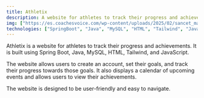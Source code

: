 ```yaml
---
title: Athletix
description: A website for athletes to track their progress and achievements.
img: ["https://es.coachesvoice.com/wp-content/uploads/2025/02/sancet_main-scaled.jpg", "https://phantom-marca.unidadeditorial.es/6438f1952954c02c0d7fd9acc711a115/resize/828/f/jpg/assets/multimedia/imagenes/2021/05/15/16210775577058.jpg"]
technologies: ["SpringBoot", "Java", "MySQL", "HTML", "Tailwind", "JavaScript"]
---
```


Athletix is a website for athletes to track their progress and achievements. It is built using Spring Boot, Java, MySQL, HTML, Tailwind, and JavaScript.

The website allows users to create an account, set their goals, and track their progress towards those goals. It also displays a calendar of upcoming events and allows users to view their achievements.

The website is designed to be user-friendly and easy to navigate.   